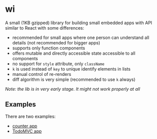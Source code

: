 # wi

A small (1KB gzipped) library for building small embedded apps with API similar
to React with some differences:

- recommended for small apps where one person can understand all details (not
  recommended for bigger apps)
- supports only function components
- offers mutable and directly accessible state accessible to all components
- no support for `style` attribute, only `className`
- `k` is used instead of `key` to unique identify elements in lists
- manual control of re-renders
- diff algorithm is very simple (recommended to use `k` always)

_Note: the lib is in very early stage. It might not work properly at all_

## Examples

There are two examples:

- [counter app](demo/counter)
- [TodoMVC app](demo/todomvc)
